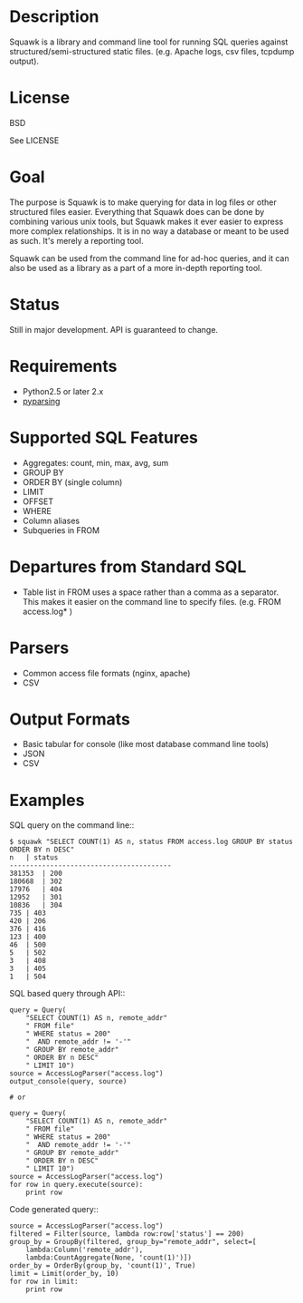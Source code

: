 
Description
===========

Squawk is a library and command line tool for running SQL queries
against structured/semi-structured static files.
(e.g. Apache logs, csv files, tcpdump output).

License
=======

BSD

See LICENSE

Goal
====

The purpose is Squawk is to make querying for data in log files or other
structured files easier. Everything that Squawk does can be done by
combining various unix tools, but Squawk makes it ever easier to express
more complex relationships. It is in no way a database or meant to be
used as such. It's merely a reporting tool.

Squawk can be used from the command line for ad-hoc queries, and it can
also be used as a library as a part of a more in-depth reporting tool.

Status
======

Still in major development. API is guaranteed to change.

Requirements
============

 * Python2.5 or later 2.x
 * [pyparsing](http://pyparsing.wikispaces.com/)

Supported SQL Features
======================

 * Aggregates: count, min, max, avg, sum
 * GROUP BY
 * ORDER BY (single column)
 * LIMIT
 * OFFSET
 * WHERE
 * Column aliases
 * Subqueries in FROM

Departures from Standard SQL
============================

 * Table list in FROM uses a space rather than a comma as a separator.
   This makes it easier on the command line to specify files.
   (e.g. FROM access.log* )

Parsers
=======

 * Common access file formats (nginx, apache)
 * CSV

Output Formats
==============

 * Basic tabular for console (like most database command line tools)
 * JSON
 * CSV

Examples
========

SQL query on the command line::

    $ squawk "SELECT COUNT(1) AS n, status FROM access.log GROUP BY status ORDER BY n DESC"
    n	| status
    ----------------------------------------
    381353	| 200
    180668	| 302
    17976	| 404
    12952	| 301
    10836	| 304
    735	| 403
    420	| 206
    376	| 416
    123	| 400
    46	| 500
    5	| 502
    3	| 408
    3	| 405
    1	| 504

SQL based query through API::

    query = Query(
        "SELECT COUNT(1) AS n, remote_addr"
        " FROM file"
        " WHERE status = 200"
        "  AND remote_addr != '-'"
        " GROUP BY remote_addr"
        " ORDER BY n DESC"
        " LIMIT 10")
    source = AccessLogParser("access.log")
    output_console(query, source)
    
    # or
    
    query = Query(
        "SELECT COUNT(1) AS n, remote_addr"
        " FROM file"
        " WHERE status = 200"
        "  AND remote_addr != '-'"
        " GROUP BY remote_addr"
        " ORDER BY n DESC"
        " LIMIT 10")
    source = AccessLogParser("access.log")
    for row in query.execute(source):
        print row

Code generated query::

    source = AccessLogParser("access.log")
    filtered = Filter(source, lambda row:row['status'] == 200)
    group_by = GroupBy(filtered, group_by="remote_addr", select=[
        lambda:Column('remote_addr'),
        lambda:CountAggregate(None, 'count(1)')])
    order_by = OrderBy(group_by, 'count(1)', True)
    limit = Limit(order_by, 10)
    for row in limit:
        print row

